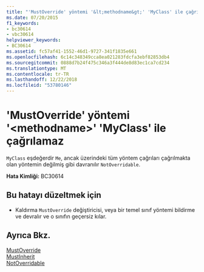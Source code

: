 ```yaml
---
title: "'MustOverride' yöntemi '&lt;methodname&gt;' 'MyClass' ile çağrılamaz"
ms.date: 07/20/2015
f1_keywords:
- bc30614
- vbc30614
helpviewer_keywords:
- BC30614
ms.assetid: fc57af41-1552-46d1-9727-341f1835e661
ms.openlocfilehash: 6c14c348349cca8ea021283fdcfa3ebf82853db4
ms.sourcegitcommit: 0888d7b24f475c346a3f444de8d83ec1ca7cd234
ms.translationtype: MT
ms.contentlocale: tr-TR
ms.lasthandoff: 12/22/2018
ms.locfileid: "53780146"
---
```

# <a name="mustoverride-method-ltmethodnamegt-cannot-be-called-with-myclass"></a>'MustOverride' yöntemi '&lt;methodname&gt;' 'MyClass' ile çağrılamaz
`MyClass` eşdeğerdir `Me`, ancak üzerindeki tüm yöntem çağrıları çağrılmakta olan yöntemin değilmiş gibi davranılır `NotOverridable`.  
  
 **Hata Kimliği:** BC30614  
  
## <a name="to-correct-this-error"></a>Bu hatayı düzeltmek için  
  
-   Kaldırma `MustOverride` değiştiricisi, veya bir temel sınıf yöntemi bildirme ve devralır ve o sınıfın geçersiz kılar.  
  
## <a name="see-also"></a>Ayrıca Bkz.  
 [MustOverride](../../visual-basic/language-reference/modifiers/mustoverride.md)  
 [MustInherit](../../visual-basic/language-reference/modifiers/mustinherit.md)  
 [NotOverridable](../../visual-basic/language-reference/modifiers/notoverridable.md)

